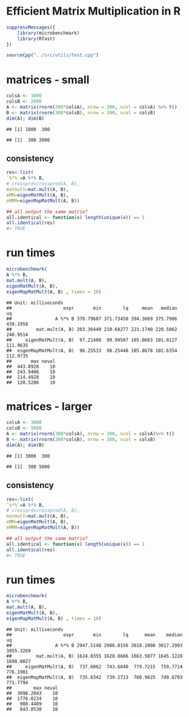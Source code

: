 Efficient Matrix Multiplication in R
================

``` r
suppressMessages({
    library(microbenchmark)
    library(Rfast)
})
```

``` r
sourceCpp("../src/utils/test.cpp")
```

# matrices - small

``` r
colsA <- 1000
colsB <- 2000
A <- matrix(rnorm(300*colsA), nrow = 300, ncol = colsA) %>% t()
B <- matrix(rnorm(300*colsB), nrow = 300, ncol = colsB)
dim(A); dim(B)
```

    ## [1] 1000  300

    ## [1]  300 2000

## consistency

``` r
res<-list(
`%*%`=A %*% B,
# crossprd=crossprod(A, B),
matmult=mat.mult(A, B),
eMM=eigenMatMult(A, B),
eMMM=eigenMapMatMult(A, B))

## all output the same matrix?
all.identical <- function(x) length(unique(x)) == 1
all.identical(res)
#> TRUE
```

# run times

``` r
microbenchmark(
A %*% B,
mat.mult(A, B),
eigenMatMult(A, B),
eigenMapMatMult(A, B) , times = 10)
```

    ## Unit: milliseconds
    ##                   expr       min        lq     mean   median       uq
    ##                A %*% B 370.79607 371.73450 394.3669 375.7986 439.1958
    ##         mat.mult(A, B) 203.36440 210.68277 223.1740 220.5062 240.9514
    ##     eigenMatMult(A, B)  97.21408  99.99507 105.0663 101.0127 111.9635
    ##  eigenMapMatMult(A, B)  96.25533  98.25440 105.8678 102.6354 112.9735
    ##       max neval
    ##  443.8928    10
    ##  243.9406    10
    ##  114.4928    10
    ##  120.5286    10

# matrices - larger

``` r
colsA <- 3000
colsB <- 5000
A <- matrix(rnorm(300*colsA), nrow = 300, ncol = colsA)%>% t()
B <- matrix(rnorm(300*colsB), nrow = 300, ncol = colsB)
dim(A); dim(B)
```

    ## [1] 3000  300

    ## [1]  300 5000

## consistency

``` r
res<-list(
`%*%`=A %*% B,
# crossprd=crossprod(A, B),
matmult=mat.mult(A, B),
eMM=eigenMatMult(A, B),
eMMM=eigenMapMatMult(A, B))

## all output the same matrix?
all.identical <- function(x) length(unique(x)) == 1
all.identical(res)
#> TRUE
```

# run times

``` r
microbenchmark(
A %*% B,
mat.mult(A, B),
eigenMatMult(A, B),
eigenMapMatMult(A, B) , times = 10)
```

    ## Unit: milliseconds
    ##                   expr       min        lq      mean    median        uq
    ##                A %*% B 2947.5140 2986.0156 3018.2000 3017.2993 3055.3269
    ##         mat.mult(A, B) 1624.0355 1628.8686 1663.5077 1645.1228 1698.0027
    ##     eigenMatMult(A, B)  737.6062  743.6640  779.7215  759.7714  776.1901
    ##  eigenMapMatMult(A, B)  735.6342  739.2713  760.9625  749.6793  771.7794
    ##        max neval
    ##  3090.2043    10
    ##  1776.0234    10
    ##   908.4489    10
    ##   843.8530    10
